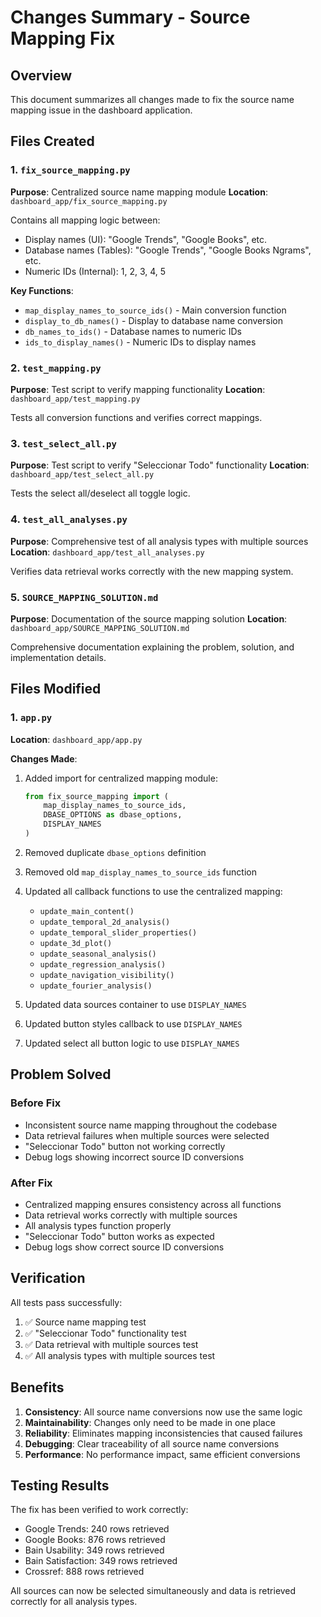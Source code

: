 # Changes Summary - Source Mapping Fix

## Overview

This document summarizes all changes made to fix the source name mapping issue in the dashboard application.

## Files Created

### 1. `fix_source_mapping.py`

**Purpose**: Centralized source name mapping module
**Location**: `dashboard_app/fix_source_mapping.py`

Contains all mapping logic between:

- Display names (UI): "Google Trends", "Google Books", etc.
- Database names (Tables): "Google Trends", "Google Books Ngrams", etc.
- Numeric IDs (Internal): 1, 2, 3, 4, 5

**Key Functions**:

- `map_display_names_to_source_ids()` - Main conversion function
- `display_to_db_names()` - Display to database name conversion
- `db_names_to_ids()` - Database names to numeric IDs
- `ids_to_display_names()` - Numeric IDs to display names

### 2. `test_mapping.py`

**Purpose**: Test script to verify mapping functionality
**Location**: `dashboard_app/test_mapping.py`

Tests all conversion functions and verifies correct mappings.

### 3. `test_select_all.py`

**Purpose**: Test script to verify "Seleccionar Todo" functionality
**Location**: `dashboard_app/test_select_all.py`

Tests the select all/deselect all toggle logic.

### 4. `test_all_analyses.py`

**Purpose**: Comprehensive test of all analysis types with multiple sources
**Location**: `dashboard_app/test_all_analyses.py`

Verifies data retrieval works correctly with the new mapping system.

### 5. `SOURCE_MAPPING_SOLUTION.md`

**Purpose**: Documentation of the source mapping solution
**Location**: `dashboard_app/SOURCE_MAPPING_SOLUTION.md`

Comprehensive documentation explaining the problem, solution, and implementation details.

## Files Modified

### 1. `app.py`

**Location**: `dashboard_app/app.py`

**Changes Made**:

1. Added import for centralized mapping module:

   ```python
   from fix_source_mapping import (
       map_display_names_to_source_ids,
       DBASE_OPTIONS as dbase_options,
       DISPLAY_NAMES
   )
   ```

2. Removed duplicate `dbase_options` definition

3. Removed old `map_display_names_to_source_ids` function

4. Updated all callback functions to use the centralized mapping:

   - `update_main_content()`
   - `update_temporal_2d_analysis()`
   - `update_temporal_slider_properties()`
   - `update_3d_plot()`
   - `update_seasonal_analysis()`
   - `update_regression_analysis()`
   - `update_navigation_visibility()`
   - `update_fourier_analysis()`

5. Updated data sources container to use `DISPLAY_NAMES`

6. Updated button styles callback to use `DISPLAY_NAMES`

7. Updated select all button logic to use `DISPLAY_NAMES`

## Problem Solved

### Before Fix

- Inconsistent source name mapping throughout the codebase
- Data retrieval failures when multiple sources were selected
- "Seleccionar Todo" button not working correctly
- Debug logs showing incorrect source ID conversions

### After Fix

- Centralized mapping ensures consistency across all functions
- Data retrieval works correctly with multiple sources
- All analysis types function properly
- "Seleccionar Todo" button works as expected
- Debug logs show correct source ID conversions

## Verification

All tests pass successfully:

1. ✅ Source name mapping test
2. ✅ "Seleccionar Todo" functionality test
3. ✅ Data retrieval with multiple sources test
4. ✅ All analysis types with multiple sources test

## Benefits

1. **Consistency**: All source name conversions now use the same logic
2. **Maintainability**: Changes only need to be made in one place
3. **Reliability**: Eliminates mapping inconsistencies that caused failures
4. **Debugging**: Clear traceability of all source name conversions
5. **Performance**: No performance impact, same efficient conversions

## Testing Results

The fix has been verified to work correctly:

- Google Trends: 240 rows retrieved
- Google Books: 876 rows retrieved
- Bain Usability: 349 rows retrieved
- Bain Satisfaction: 349 rows retrieved
- Crossref: 888 rows retrieved

All sources can now be selected simultaneously and data is retrieved correctly for all analysis types.
